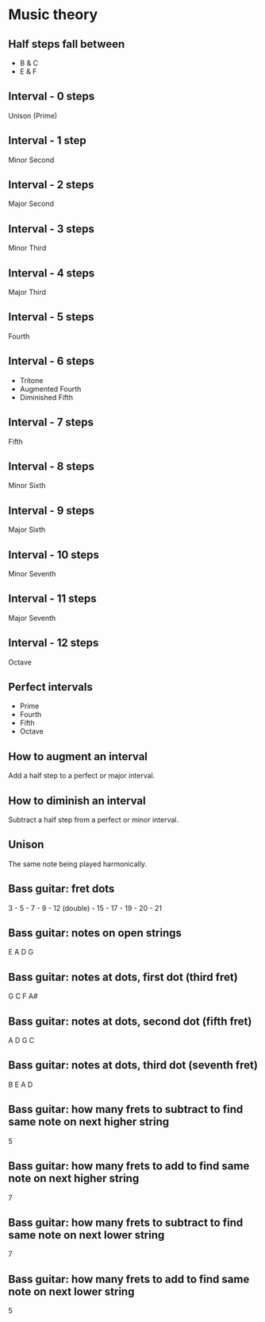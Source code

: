 # Music theory

## Half steps fall between

- B & C
- E & F

## Interval - 0 steps

Unison (Prime)

## Interval - 1 step

Minor Second

## Interval - 2 steps

Major Second

## Interval - 3 steps

Minor Third

## Interval - 4 steps

Major Third

## Interval - 5 steps

Fourth

## Interval - 6 steps

- Tritone
- Augmented Fourth
- Diminished Fifth

## Interval - 7 steps

Fifth

## Interval - 8 steps

Minor Sixth

## Interval - 9 steps

Major Sixth

## Interval - 10 steps

Minor Seventh

## Interval - 11 steps

Major Seventh

## Interval - 12 steps

Octave

## Perfect intervals

- Prime
- Fourth
- Fifth
- Octave

## How to augment an interval

Add a half step to a perfect or major interval.

## How to diminish an interval

Subtract a half step from a perfect or minor interval.

## Unison

The same note being played harmonically.

## Bass guitar: fret dots

3 - 5 - 7 - 9 - 12 (double) - 15 - 17 - 19 - 20 - 21

## Bass guitar: notes on open strings

E A D G

## Bass guitar: notes at dots, first dot (third fret)

G C F A#

## Bass guitar: notes at dots, second dot (fifth fret)

A D G C

## Bass guitar: notes at dots, third dot (seventh fret)

B E A D

## Bass guitar: how many frets to subtract to find same note on next higher string

5

## Bass guitar: how many frets to add to find same note on next higher string

7

## Bass guitar: how many frets to subtract to find same note on next lower string

7

## Bass guitar: how many frets to add to find same note on next lower string

5
